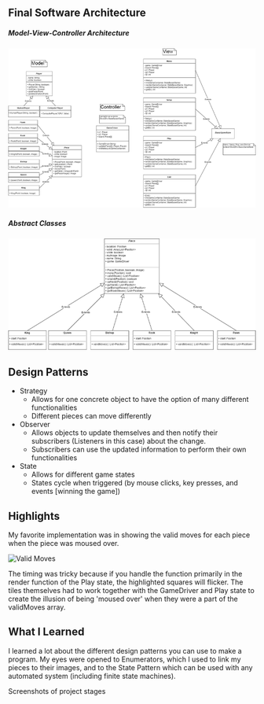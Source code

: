 ## Final Software Architecture

##### Model-View-Controller Architecture

![MVC Class Diagram](images/ClassDiagram.png)

##### Abstract Classes

![Pieces UML Diagram](images/PiecesUML.png)

## Design Patterns

* Strategy
    * Allows for one concrete object to have the option of many different functionalities
    * Different pieces can move differently
* Observer
    * Allows objects to update themselves and then notify their subscribers (Listeners in this case) about the change.
    * Subscribers can use the updated information to perform their own functionalities
* State
    * Allows for different game states
    * States cycle when triggered (by mouse clicks, key presses, and events [winning the game])

## Highlights

My favorite implementation was in showing the valid moves for each piece when the piece was moused over.

![Valid Moves]()

The timing was tricky because if you handle the function primarily in the render function of the Play state, the highlighted squares will flicker. The tiles themselves had to work together with the GameDriver and Play state to create the illusion of being 'moused over' when they were a part of the validMoves array.

## What I Learned

I learned a lot about the different design patterns you can use to make a program. My eyes were opened to Enumerators, which I used to link my pieces to their images, and to the State Pattern which can be used with any automated system (including finite state machines).

Screenshots of project stages
